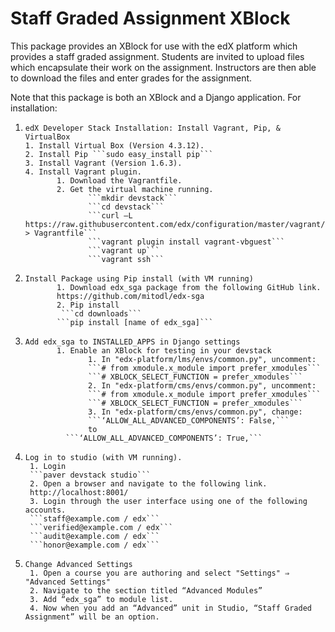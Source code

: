 Staff Graded Assignment XBlock
==============================

This package provides an XBlock for use with the edX platform which provides a staff graded assignment. Students are invited to upload files which encapsulate their work on the assignment. Instructors are then able to download the files and enter grades for the assignment.

Note that this package is both an XBlock and a Django application. For installation:

1.     edX Developer Stack Installation: Install Vagrant, Pip, & VirtualBox
       1. Install Virtual Box (Version 4.3.12).
       2. Install Pip ```sudo easy_install pip```
       3. Install Vagrant (Version 1.6.3).
       4. Install Vagrant plugin.
              1. Download the Vagrantfile.
              2. Get the virtual machine running.
                     ```mkdir devstack```
                     ```cd devstack```
                     ```curl –L https://raw.githubusercontent.com/edx/configuration/master/vagrant/release/devstack/Vagrantfile > Vagrantfile```
                     ```vagrant plugin install vagrant-vbguest```
                     ```vagrant up```
                     ```vagrant ssh```
2.     Install Package using Pip install (with VM running)
              1. Download edx_sga package from the following GitHub link. 
              https://github.com/mitodl/edx-sga
              2. Pip install
               ```cd downloads```
              ```pip install [name of edx_sga]```

3.     Add edx_sga to INSTALLED_APPS in Django settings
              1. Enable an XBlock for testing in your devstack
                     1. In "edx-platform/lms/envs/common.py", uncomment:
                     ```# from xmodule.x_module import prefer_xmodules```
                     ```# XBLOCK_SELECT_FUNCTION = prefer_xmodules```
                     2. In "edx-platform/cms/envs/common.py", uncomment:
                     ```# from xmodule.x_module import prefer_xmodules```
                     ```# XBLOCK_SELECT_FUNCTION = prefer_xmodules```
                     3. In "edx-platform/cms/envs/common.py", change:
                     ```‘ALLOW_ALL_ADVANCED_COMPONENTS’: False,```
                     to
              	```‘ALLOW_ALL_ADVANCED_COMPONENTS’: True,```
4.     Log in to studio (with VM running).
		1. Login
		```paver devstack studio```
		2. Open a browser and navigate to the following link.
		http://localhost:8001/
		3. Login through the user interface using one of the following accounts.
		```staff@example.com / edx```
		```verified@example.com / edx```
		```audit@example.com / edx```
		```honor@example.com / edx```
5.     Change Advanced Settings
		1. Open a course you are authoring and select "Settings" ⇒ "Advanced Settings"
		2. Navigate to the section titled “Advanced Modules”
		3. Add “edx_sga” to module list.
		4. Now when you add an “Advanced” unit in Studio, “Staff Graded Assignment” will be an option.

